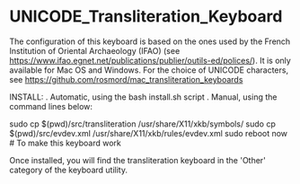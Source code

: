 # UNICODE_Transliteration_Keyboard

The configuration of this keyboard is based on the ones used by the French Institution of Oriental Archaeology (IFAO) (see https://www.ifao.egnet.net/publications/publier/outils-ed/polices/). It is only available for Mac OS and Windows. For the choice of UNICODE characters, see https://github.com/rosmord/mac_transliteration_keyboards

INSTALL:
. Automatic, using the bash install.sh script
. Manual, using the command lines below:

sudo cp $(pwd)/src/transliteration /usr/share/X11/xkb/symbols/
sudo cp $(pwd)/src/evdev.xml /usr/share/X11/xkb/rules/evdev.xml
sudo reboot now # To make this keyboard work

Once installed, you will find the transliteration keyboard in the 'Other' category of the keyboard utility.
